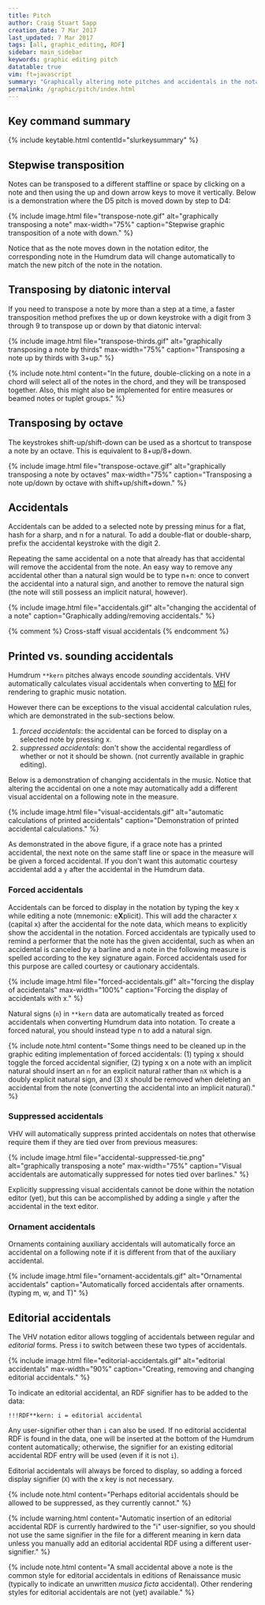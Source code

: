 ```yaml
---
title: Pitch
author: Craig Stuart Sapp
creation_date: 7 Mar 2017
last_updated: 7 Mar 2017
tags: [all, graphic_editing, RDF]
sidebar: main_sidebar
keywords: graphic editing pitch
datatable: true
vim: ft=javascript
summary: "Graphically altering note pitches and accidentals in the notation editor."
permalink: /graphic/pitch/index.html
---
```


## Key command summary ##
{% include keytable.html
	contentId="slurkeysummary"
%}
<script type="text/JSON" id="slurkeysummary">
{
	"tableColumns":
	[
		{ "data": "keys",   "title": "Key(s)" },
		{ "data": "description", "title": "Action"}
	],
	"categoryList": 
	[

		{
			"categoryName": "diatonic pitch",
			"keyList":
			[
				{
					"keys": "<span class='keypress'>up</span>",
					"description": "transpose up a step"
				},
				{
					"keys": "<span class='keypress'>down</span>",
					"description": "transpose down a step"
				},
				{
					"keys": "<span class='keypress'>shift-up</span>",
					"description": "transpose up an octave"
				},
				{
					"keys": "<span class='keypress'>shift-down</span>",
					"description": "transpose down an octave"
				},
				{
					"keys": "<span class='keypress'>3+up</span>",
					"description": "transpose up a third"
				},
				{
					"keys": "<span class='keypress'>5+down</span>",
					"description": "transpose down a fifth"
				}
			]	
		},

		{
			"categoryName": "accidentals",
			"keyList":
			[
				{
					"keys": "<span class='keypress'>hash</span>",
					"description": "toggle sharp accidental"
				},
				{
					"keys": "<span class='keypress'>minus</span>",
					"description": "toggle flat accidental"
				},
				{
					"keys": "<span class='keypress'>n</span>",
					"description": "toggle forced natural accidental"
				},
				{
					"keys": "<span class='keypress'>2+hash</span>",
					"description": "toggle double-sharp accidental"
				},
				{
					"keys": "<span class='keypress'>2+minus</span>",
					"description": "toggle double-flat accidental"
				}
			]	
		},

		{
			"categoryName": "accidental manipulation",
			"keyList":
			[
				{
					"keys": "<span class='keypress'>x</span>",
					"description": "toggle forced display of accidental"
				},
				{
					"keys": "<span class='keypress'>i</span>",
					"description": "toggle editorial accidental"
				}
			]	
		}
	]
}
</script>


## Stepwise transposition ##

Notes can be transposed to a different staffline or space by
clicking on a note and then using the
<span class="keypress">up</span> and <span class="keypress">down</span>
arrow keys to move it vertically.  Below is a demonstration
where the D5 pitch is moved down by step to D4:

{% include image.html
	file="transpose-note.gif"
	alt="graphically transposing a note"
	max-width="75%"
	caption="Stepwise graphic transposition of a note with <span class='keypress'>down</span>."
%}

Notice that as the note moves down in the notation
editor, the corresponding note in the Humdrum data will change
automatically to match the new pitch of the note in the notation.

## Transposing by diatonic interval ##

If you need to transpose a note by more than a step at a time, a faster
transposition method prefixes the
<span class="keypress">up</span> or <span class="keypress">down</span> keystroke
with a digit from <span class="keypress">3</span> through
<span class="keypress">9</span> to transpose up or down by that diatonic
interval:

{% include image.html
	file="transpose-thirds.gif"
	alt="graphically transposing a note by thirds"
	max-width="75%"
	caption="Transposing a note up by thirds with <span class='keypress'>3+up</span>."
%}

{% include note.html
	content="In the future, double-clicking on a note in a chord will select all of the notes in the chord, and they will be transposed together. Also, this might also be implemented for entire measures or beamed notes or tuplet groups."
%}

## Transposing by octave ##

The keystrokes
<span class="keypress">shift-up</span>/<span class="keypress">shift-down</span>
can be used as a shortcut to transpose a note by an octave.  This is equivalent
to <span class="keypress">8+up</span>/<span class="keypress">8+down</span>.

{% include image.html
	file="transpose-octave.gif"
	alt="graphically transposing a note by octaves"
	max-width="75%"
	caption="Transposing a note up/down by octave with <span class='keypress'>shift+up</span>/<span class='keypress'>shift+down</span>."
%}


## Accidentals ##

Accidentals can be added to a selected note by pressing
<span class="keypress">minus</span> for a flat,
<span class="keypress">hash</span> for a sharp, and
<span class="keypress">n</span> for a natural.  To add a double-flat or double-sharp,
prefix the accidental keystroke with the digit
<span class="keypress">2</span>.

Repeating the same accidental on a note that already has that
accidental will remove the accidental from the note.  An easy way
to remove any accidental other than a natural sign would be to type
<span class="keypress">n+n</span>: once to convert the accidental
into a natural sign, and another to remove the natural sign (the
note will still possess an implicit natural, however).

{% include image.html
	file="accidentals.gif"
	alt="changing the accidental of a note"
	caption="Graphically adding/removing accidentals."
%}


{% comment %}
Cross-staff visual accidentals
{% endcomment %}



## Printed vs. sounding accidentals ##

Humdrum `**kern` pitches always encode *sounding* accidentals.  VHV automatically
calculates visual accidentals when converting to [MEI](http://www.music-encoding.org)
for rendering to graphic music notation.


However there can be exceptions to the visual accidental calculation
rules, which are demonstrated in the sub-sections below.

1. *forced accidentals*: the accidental can be forced to display on a selected note by pressing <span class="keypress">x</span>.
1. *suppressed accidentals*: don't show the accidental regardless of whether or not it should be shown. (not currently available in graphic editing).

Below is a demonstration of changing accidentals in the music. Notice that
altering the accidental on one a note may automatically add a different visual
accidental on a following note in the measure.

{% include image.html
	file="visual-accidentals.gif"
	alt="automatic calculations of printed accidentals"
	caption="Demonstration of printed accidental calculations."
%}


As demonstrated in the above figure, if a grace note has a printed
accidental, the next note on the same staff line or space in the
measure will be given a forced accidental.  If you don't want this
automatic courtesy accidental add a `y` after the accidental in the
Humdrum data.


### Forced accidentals ###

Accidentals can be forced to display in the notation by typing the
key <span class="keypress">x</span> while editing a note (mnemonic:
e**X**plicit).  This will add the character `X` (capital x) after
the accidental for the note data, which means to explicitly show
the accidental in the notation.  Forced accidentals are typically
used to remind a performer that the note has the given accidental,
such as when an accidental is canceled by a barline and a note in
the following measure is spelled according to the key signature
again.  Forced accidentals used for this purpose are called courtesy
or cautionary accidentals.

{% include image.html
	file="forced-accidentals.gif"
	alt="forcing the display of accidentals"
	max-width="100%"
	caption="Forcing the display of accidentals with <span class='keypress'>x</span>."
%}

Natural signs (`n`) in `**kern` data are automatically treated as
forced accidentals when converting Humdrum data into notation.  To
create a forced natural, you should instead type <span
class="keypress">n</span> to add a natural sign.

{% include note.html
	content="Some things need to be cleaned up in the graphic editing implementation of forced accidentals: (1) typing <span class='keypress'>x</span> should toggle the forced accidental signifier, (2) typing <span class='keypress'>x</span> on a note with an implicit natural should insert an `n` for an explicit natural rather than `nX` which is a doubly explicit natural sign, and (3) `X` should be removed when deleting an accidental from the note (converting the accidental into an implicit natural)."
%}

### Suppressed accidentals ###

VHV will automatically suppress printed accidentals on notes that otherwise
require them if they are tied over from previous measures:

{% include image.html
	file="accidental-suppressed-tie.png"
	alt="graphically transposing a note"
	max-width="75%"
	caption="Visual accidentals are automatically suppressed for notes tied over barlines."
%}

Explicitly suppressing visual accidentals cannot be done within the notation editor
(yet), but this can be accomplished by adding a single `y` after the
accidental in the text editor.

### Ornament accidentals ###

Ornaments containing auxiliary accidentals will automatically force an accidental
on a following note if it is different from that of the auxiliary accidental.

{% include image.html
	file="ornament-accidentals.gif"
	alt="Ornamental accidentals"
	caption="Automatically forced accidentals after ornaments.  (typing <span class='keypress'>m</span>, <span class='keypress'>w</span>, and <span class='keypress'>T</span>)"
%}


## Editorial accidentals ##

The VHV notation editor allows toggling of accidentals between regular and
*editorial* forms. Press <span class="keypress">i</span> to switch between
these two types of accidentals.

{% include image.html
	file="editorial-accidentals.gif"
	alt="editorial accidentals"
	max-width="90%"
	caption="Creating, removing and changing editorial accidentals."
%}

To indicate an editorial accidental, an RDF signifier has to be
added to the data:


```
!!!RDF**kern: i = editorial accidental
```

Any user-signifier other than `i` can also be used.  If no editorial
accidental RDF is found in the data, one will be inserted at the
bottom of the Humdrum content automatically; otherwise, the signifier
for an existing editorial accidental RDF entry will be used (even
if it is not&nbsp;`i`).

Editorial accidentals will always be forced to display, so adding
a forced display signifier (`X`) with the <span class="keypress">x</span>
key is not necessary.

{% include note.html
	content="Perhaps editorial accidentals should be allowed to be suppressed, as they currently cannot."
%}

{% include warning.html
	content="Automatic insertion of an editorial accidental RDF is currently hardwired to the \"i\" user-signifier, so you should not use the same signifier in the file for a different meaning in kern data unless you manually add an editorial accidental RDF using a different user-signifier."
%}

{% include note.html
	content="A small accidental above a note is the common style for editorial accidentals in editions of Renaissance music (typically to indicate an unwritten *musica ficta* accidental).  Other rendering styles for editorial accidentals are not (yet) available."
%}





